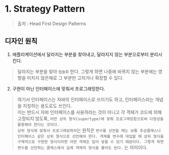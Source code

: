 # 1. Strategy Pattern
> 출저 : Head First Design Patterns

## 디자인 원칙
1. 애플리케이션에서 달라지는 부분을 찾아내고, 달라지지 않는 부분으로부터 분리시킨다.
> 달라지는 부분을 찾아 `캡슐화` 한다. 그렇게 하면 나중에 바뀌지 않는 부분에는 영향을 미치지 않은채로 그 부분만 고치거나 확장할 수 있다.

2. 구현이 아닌 인터페이스에 맞춰서 프로그래밍한다.
> 여기서 인터페이스는 자바의 인터페이스로 쓰이기도 하고, 인터페이스라는 개념을 지칭하는 용도로도 쓰인다.  
> 이는 반드시 자바 인터페이스를 사용하라는 것이 아니고 각 객체가 코드에 의해 고정되지 않도록, `어떤 상위 형식(supertype)에 맞춰 프로그래밍함으로써 다형성을 활용해야 한다는 것이다.`  
> `상위 형식에 맞춰서 프로그래밍하라`는 원칙은 `변수를 선언할 때는 보통 추상클래스나 인터페이스 같은 상위 형식으로 선언해야 한다. 객체를 변수에 대입할 때 상위 형식을 구체적으로 구현한 형식이라면 어떤 객체든 집어 넣을 수 있기 때문이다. 그렇게 하면 변수를 선언하는 클래스에서 실제 객체의 형식을 몰라도 된다.` 는 의미이다.